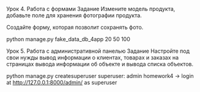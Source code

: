 Урок 4. Работа с формами
Задание
Измените модель продукта, добавьте поле для хранения фотографии продукта.

Создайте форму, которая позволит сохранять фото.

python manage.py fake_data_db_4app 20 50 100


Урок 5. Работа с административной панелью
Задание
Настройте под свои нужды вывод информации о клиентах, товарах и заказах на страницах вывода информации об объекте и вывода списка объектов.

python manage.py createsuperuser
    superuser: admin homework4
    -> login at http://127.0.0.1:8000/admin/ as superuser